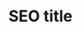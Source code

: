 ---
layout: rankings
page_name: Recensioni
title: SEO title
description: SEO desc
h1: Recensioni
intro: Intro
seo_section:
  title: SEO SECTION title
  content: |-
    SEO SECTION content
published: false
---
